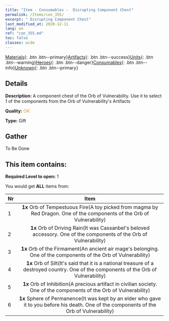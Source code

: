 ```yaml
---
title: "Item - Consumables -  Disrupting Component Chest"
permalink: /Items/con_355/
excerpt: " Disrupting Component Chest"
last_modified_at: 2020-12-11
lang: en
ref: "con_355.md"
toc: false
classes: wide
---
```

 [Materials](/Items/){: .btn .btn--primary}[Artifacts](/Items/Artifacts/){: .btn .btn--success}[Units](/Items/Units/){: .btn .btn--warning}[Heroes](/Items/Heroes/){: .btn .btn--danger}[Consumables](/Items/Consumables/){: .btn .btn--info}[Unknown](/Items/Unknown/){: .btn .btn--primary}

## Details
 **Description:** A component chest of the Orb of Vulnerability. Use it to select 1 of the components from the Orb of Vulnerability's Artifacts

 **Quality:** <span style="color: #FF8C00">OK</span>

 **Type:** Gift

## Gather

  To Be Done

## This item contains:

 **Required Level to open:** 1

 You would get **ALL** items  from:

  | Nr |      Item    |
  |:---|:------------:|
  | 1 |  **1x** Orb of Tempestuous Fire(A toy picked from magma by Red Dragon. One of the components of the Orb of Vulnerability) | 
  | 2 |  **1x** Orb of Driving Rain(It was Cassanbel's beloved accessory. One of the components of the Orb of Vulnerability) | 
  | 3 |  **1x** Orb of the Firmament(An ancient air mage's belonging. One of the components of the Orb of Vulnerability) | 
  | 4 |  **1x** Orb of Silt(It's said that it is a national treasure of a destroyed country. One of the components of the Orb of Vulnerability) | 
  | 5 |  **1x** Orb of Inhibition(A precious artifact in civilian society. One of the components of the Orb of Vulnerability) | 
  | 6 |  **1x** Sphere of Permanence(It was kept by an elder who gave it to you before his death. One of the components of the Orb of Vulnerability) | 
